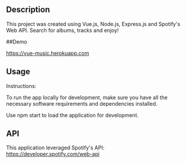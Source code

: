 ## Description

This project was created using Vue.js, Node.js, Express.js and Spotify's Web API. Search for albums, tracks and enjoy!

##Demo

https://vue-music.herokuapp.com

## Usage

Instructions:

To run the app locally for development, make sure you have all the necessary software requirements and dependencies installed.

Use npm start to load the application for development.

## API

This application leveraged Spotify's API: https://developer.spotify.com/web-api